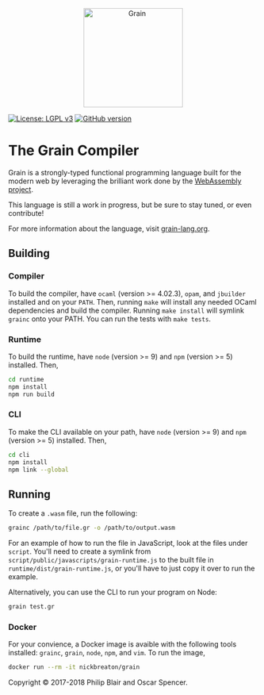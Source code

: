<div align="center">
    <a href="https://grain-lang.org/">
        <img src="https://raw.githubusercontent.com/grain-lang/grain/master/grain-logo-large.png" alt="Grain" height="200" />
    </a>
</div>

[![License: LGPL v3](https://img.shields.io/badge/License-LGPL%20v3-blue.svg)](https://www.gnu.org/licenses/lgpl-3.0)
[![GitHub version](https://badge.fury.io/gh/grain-lang%2Fgrain.svg)](https://badge.fury.io/gh/grain-lang%2Fgrain)

# The Grain Compiler

Grain is a strongly-typed functional programming language built for the modern web by leveraging the brilliant work done by the [WebAssembly project](http://webassembly.org/).

This language is still a work in progress, but be sure to stay tuned, or even contribute!

For more information about the language, visit [grain-lang.org](https://grain-lang.org/).

## Building

### Compiler

To build the compiler, have `ocaml` (version >= 4.02.3), `opam`, and `jbuilder` installed
and on your `PATH`.
Then, running `make` will install any needed OCaml dependencies and build the
compiler.
Running `make install` will symlink `grainc` onto your PATH.
You can run the tests with `make tests`.

### Runtime

To build the runtime, have `node` (version >= 9) and `npm` (version >= 5) installed. Then,

```sh
cd runtime
npm install
npm run build
```

### CLI

To make the CLI available on your path, have `node` (version >= 9) and `npm` (version >= 5) installed. Then,

```sh
cd cli
npm install
npm link --global
```

## Running

To create a `.wasm` file, run the following:

```sh
grainc /path/to/file.gr -o /path/to/output.wasm
```

For an example of how to run the file in JavaScript, look at the
files under `script`.
You'll need to create a symlink from `script/public/javascripts/grain-runtime.js` to the built file in `runtime/dist/grain-runtime.js`, or you'll have to just copy it over to run the example.

Alternatively, you can use the CLI to run your program on Node:

```sh
grain test.gr
```

### Docker

For your convience, a Docker image is avaible with the following tools installed: `grainc`, `grain`, `node`, `npm`, and `vim`. To run the image,

```sh
docker run --rm -it nickbreaton/grain
```


Copyright ©️ 2017-2018 Philip Blair and Oscar Spencer.

[philip]: https://github.com/belph
[oscar]: http://github.com/ospencer
[wasm]: http://webassembly.org/
